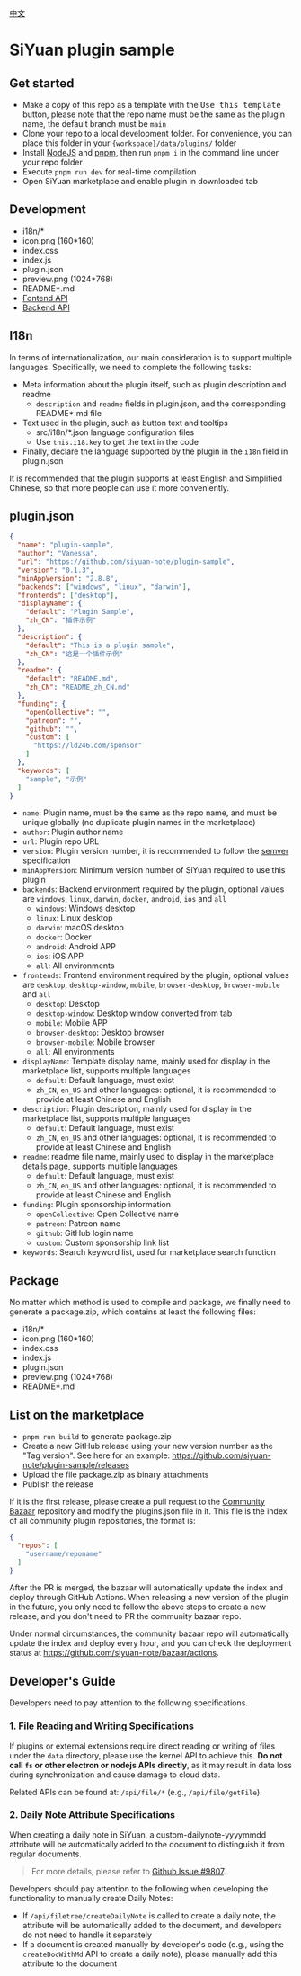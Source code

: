 [中文](https://github.com/siyuan-note/plugin-sample/blob/main/README_zh_CN.md)

# SiYuan plugin sample

## Get started

* Make a copy of this repo as a template with the <kbd>Use this template</kbd> button, please note that the repo name
  must be the same as the plugin name, the default branch must be `main`
* Clone your repo to a local development folder. For convenience, you can place this folder in
  your `{workspace}/data/plugins/` folder
* Install [NodeJS](https://nodejs.org/en/download) and [pnpm](https://pnpm.io/installation), then run `pnpm i` in the
  command line under your repo folder
* Execute `pnpm run dev` for real-time compilation
* Open SiYuan marketplace and enable plugin in downloaded tab

## Development

* i18n/*
* icon.png (160*160)
* index.css
* index.js
* plugin.json
* preview.png (1024*768)
* README*.md
* [Fontend API](https://github.com/siyuan-note/petal)
* [Backend API](https://github.com/siyuan-note/siyuan/blob/master/API.md)

## I18n

In terms of internationalization, our main consideration is to support multiple languages. Specifically, we need to
complete the following tasks:

* Meta information about the plugin itself, such as plugin description and readme
    * `description` and `readme` fields in plugin.json, and the corresponding README*.md file
* Text used in the plugin, such as button text and tooltips
    * src/i18n/*.json language configuration files
    * Use `this.i18.key` to get the text in the code
* Finally, declare the language supported by the plugin in the `i18n` field in plugin.json

It is recommended that the plugin supports at least English and Simplified Chinese, so that more people can use it more
conveniently.

## plugin.json

```json
{
  "name": "plugin-sample",
  "author": "Vanessa",
  "url": "https://github.com/siyuan-note/plugin-sample",
  "version": "0.1.3",
  "minAppVersion": "2.8.8",
  "backends": ["windows", "linux", "darwin"],
  "frontends": ["desktop"],
  "displayName": {
    "default": "Plugin Sample",
    "zh_CN": "插件示例"
  },
  "description": {
    "default": "This is a plugin sample",
    "zh_CN": "这是一个插件示例"
  },
  "readme": {
    "default": "README.md",
    "zh_CN": "README_zh_CN.md"
  },
  "funding": {
    "openCollective": "",
    "patreon": "",
    "github": "",
    "custom": [
      "https://ld246.com/sponsor"
    ]
  },
  "keywords": [
    "sample", "示例"
  ]
}
```

* `name`: Plugin name, must be the same as the repo name, and must be unique globally (no duplicate plugin names in the
  marketplace)
* `author`: Plugin author name
* `url`: Plugin repo URL
* `version`: Plugin version number, it is recommended to follow the [semver](https://semver.org/) specification
* `minAppVersion`: Minimum version number of SiYuan required to use this plugin
* `backends`: Backend environment required by the plugin, optional values are `windows`, `linux`, `darwin`, `docker`, `android`, `ios` and `all`
  * `windows`: Windows desktop
  * `linux`: Linux desktop
  * `darwin`: macOS desktop
  * `docker`: Docker
  * `android`: Android APP
  * `ios`: iOS APP
  * `all`: All environments
* `frontends`: Frontend environment required by the plugin, optional values are `desktop`, `desktop-window`, `mobile`, `browser-desktop`, `browser-mobile` and `all`
  * `desktop`: Desktop
  * `desktop-window`: Desktop window converted from tab
  * `mobile`: Mobile APP
  * `browser-desktop`: Desktop browser
  * `browser-mobile`: Mobile browser
  * `all`: All environments
* `displayName`: Template display name, mainly used for display in the marketplace list, supports multiple languages
    * `default`: Default language, must exist
    * `zh_CN`, `en_US` and other languages: optional, it is recommended to provide at least Chinese and English
* `description`: Plugin description, mainly used for display in the marketplace list, supports multiple languages
    * `default`: Default language, must exist
    * `zh_CN`, `en_US` and other languages: optional, it is recommended to provide at least Chinese and English
* `readme`: readme file name, mainly used to display in the marketplace details page, supports multiple languages
    * `default`: Default language, must exist
    * `zh_CN`, `en_US` and other languages: optional, it is recommended to provide at least Chinese and English
* `funding`: Plugin sponsorship information
    * `openCollective`: Open Collective name
    * `patreon`: Patreon name
    * `github`: GitHub login name
    * `custom`: Custom sponsorship link list
* `keywords`: Search keyword list, used for marketplace search function

## Package

No matter which method is used to compile and package, we finally need to generate a package.zip, which contains at
least the following files:

* i18n/*
* icon.png (160*160)
* index.css
* index.js
* plugin.json
* preview.png (1024*768)
* README*.md

## List on the marketplace

* `pnpm run build` to generate package.zip
* Create a new GitHub release using your new version number as the "Tag version". See here for an
  example: https://github.com/siyuan-note/plugin-sample/releases
* Upload the file package.zip as binary attachments
* Publish the release

If it is the first release, please create a pull request to
the [Community Bazaar](https://github.com/siyuan-note/bazaar) repository and modify the plugins.json file in it. This
file is the index of all community plugin repositories, the format is:

```json
{
  "repos": [
    "username/reponame"
  ]
}
```

After the PR is merged, the bazaar will automatically update the index and deploy through GitHub Actions. When releasing
a new version of the plugin in the future, you only need to follow the above steps to create a new release, and you
don't need to PR the community bazaar repo.

Under normal circumstances, the community bazaar repo will automatically update the index and deploy every hour,
and you can check the deployment status at https://github.com/siyuan-note/bazaar/actions.

## Developer's Guide

Developers need to pay attention to the following specifications.

### 1. File Reading and Writing Specifications

If plugins or external extensions require direct reading or writing of files under the `data` directory, please use the kernel API to achieve this. **Do not call `fs` or other electron or nodejs APIs directly**, as it may result in data loss during synchronization and cause damage to cloud data.

Related APIs can be found at: `/api/file/*` (e.g., `/api/file/getFile`).

### 2. Daily Note Attribute Specifications

When creating a daily note in SiYuan, a custom-dailynote-yyyymmdd attribute will be automatically added to the document to distinguish it from regular documents.

> For more details, please refer to [Github Issue #9807](https://github.com/siyuan-note/siyuan/issues/9807).

Developers should pay attention to the following when developing the functionality to manually create Daily Notes:

* If `/api/filetree/createDailyNote` is called to create a daily note, the attribute will be automatically added to the document, and developers do not need to handle it separately
* If a document is created manually by developer's code (e.g., using the `createDocWithMd` API to create a daily note), please manually add this attribute to the document


